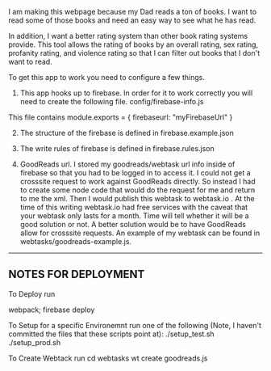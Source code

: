 I am making this webpage because my Dad reads a ton of books.   I want to read some of those books and need an easy way to see what he has read.

In addition, I want a better rating system than other book rating systems provide.   This tool allows the rating of books by an overall rating, sex rating, profanity rating, and violence rating so that I can filter out books that I don't want to read.

To get this app to work you need to configure a few things.

1.   This app hooks up to firebase.   In order for it to work correctly you will need to create the following file.
config/firebase-info.js

This file contains
module.exports = { firebaseurl: "myFirebaseUrl"  }


2.   The structure of the firebase is defined in firebase.example.json

3.   The write rules of firebase is defined in firebase.rules.json

4.   GoodReads url.
I stored my goodreads/webtask url info inside of firebase so that you had to be logged in to access it.
I could not get a crosssite request to work against GoodReads directly.   So instead I had to create some node code that would do the request for me and return to me the xml.   Then I would publish this webtask to webtask.io .   At the time of this writing webtask.io had free services with the caveat that your webtask only lasts for a month.   Time will tell whether it will be a good solution or not.   A better solution would be to have GoodReads allow for crosssite requests.  An example of my webtask can be found in webtasks/goodreads-example.js.  





---------------------------------
NOTES FOR DEPLOYMENT
---------------------------------
To Deploy run

webpack; firebase deploy


To Setup for a specific Environemnt run one of the following (Note, I haven't committed the files that these scripts point at):
./setup_test.sh
./setup_prod.sh


To Create Webtack run
cd webtasks
wt create goodreads.js
